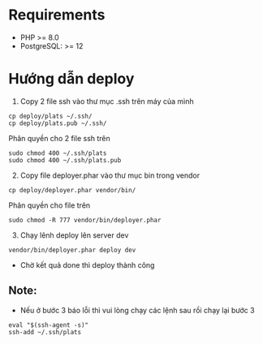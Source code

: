 # Requirements

- PHP >= 8.0
- PostgreSQL: >= 12

# Hướng dẫn deploy

1. Copy 2 file ssh vào thư mục .ssh trên máy của mình

```
cp deploy/plats ~/.ssh/
cp deploy/plats.pub ~/.ssh/
```

Phân quyền cho 2 file ssh trên

```
sudo chmod 400 ~/.ssh/plats
sudo chmod 400 ~/.ssh/plats.pub
```

2. Copy file deployer.phar vào thư mục bin trong vendor

```
cp deploy/deployer.phar vendor/bin/
```

Phân quyền cho file trên

```
sudo chmod -R 777 vendor/bin/deployer.phar
```

3. Chạy lênh deploy lên server dev

```
vendor/bin/deployer.phar deploy dev
```
- Chờ kết quả done thì deploy thành công

## Note:
- Nếu ở bước 3 báo lỗi thì vui lòng chạy các lệnh sau rồi chạy lại bước 3

```
eval "$(ssh-agent -s)"
ssh-add ~/.ssh/plats
```
